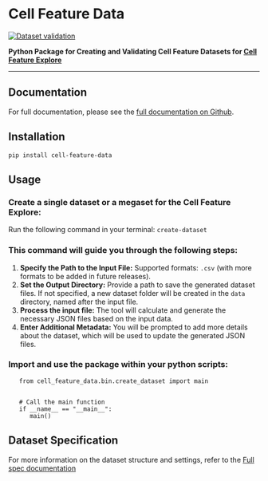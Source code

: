 # Cell Feature Data

[![Dataset validation](https://github.com/allen-cell-animated/cell-feature-data/actions/workflows/validate.yml/badge.svg?branch=main)](https://github.com/allen-cell-animated/cell-feature-data/actions/workflows/validate.yml)


**Python Package for Creating and Validating Cell Feature Datasets for [Cell Feature Explore](https://cfe.allencell.org/)**

---

## Documentation

For full documentation, please see the [full documentation on Github](https://github.com/allen-cell-animated/cell-feature-data).


## Installation

```pip install cell-feature-data```

## Usage
### Create a single dataset or a megaset for the Cell Feature Explore:

Run the following command in your terminal:
```create-dataset```

### This command will guide you through the following steps: 
  1. **Specify the Path to the Input File:** 
      Supported formats: `.csv` (with more formats to be added in future releases).
  2. **Set the Output Directory:**
      Provide a path to save the generated dataset files. If not specified, a new dataset folder will be created in the `data` directory, named after the input file.
  3. **Process the input file:**
      The tool will calculate and generate the necessary JSON files based on the input data.
  4. **Enter Additional Metadata:** 
      You will be prompted to add more details about the dataset, which will be used to update the generated JSON files.

### Import and use the package within your python scripts:
```
   from cell_feature_data.bin.create_dataset import main


   # Call the main function
   if __name__ == "__main__":
      main()
```

## Dataset Specification 
For more information on the dataset structure and settings, refer to the [Full spec documentation](https://allen-cell-animated.github.io/cell-feature-data/HandoffSpecification.html)
